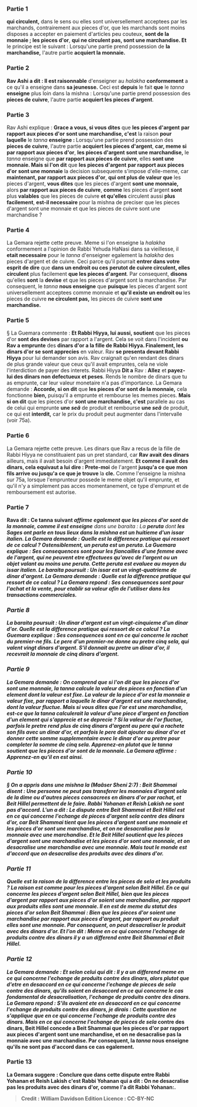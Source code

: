 
### Partie 1
<b>qui circulent,</b> dans le sens ou elles sont universellement acceptees par les marchands, contrairement aux pieces d'or, que les marchands sont moins disposes a accepter en paiement d'articles peu couteux, <b>sont de la monnaie ; les pieces d'or</b>, <b>qui ne circulent pas, sont une marchandise. Et</b> le principe est le suivant : Lorsqu'une partie prend possession de <b>la marchandise,</b> l'autre partie <b>acquiert la monnaie.</b>

### Partie 2
<b>Rav Ashi a dit : Il est raisonnable</b> d'enseigner au <i>halakha</i> <b>conformement</b> a ce qu'il a enseigne dans <b>sa jeunesse.</b> Ceci est <b>depuis</b> le fait <b>que</b> le <i>tanna</i> <b>enseigne</b> plus loin dans la mishna : Lorsqu'une partie prend possession des <b>pieces de cuivre</b>, l'autre partie <b>acquiert les pieces d'argent</b>.

### Partie 3
Rav Ashi explique : <b>Grace a vous, si vous dites</b> que <b>les pieces d'argent</b> <b>par rapport aux pieces d'or</b> <b>sont une marchandise, c'est</b> la raison <b>pour laquelle</b> le <i>tanna</i> <b>enseigne : </b> Lorsqu'une partie prend possession des <b>pieces de cuivre</b>, l'autre partie <b>acquiert les pieces d'argent</b>, <b>car, meme si par rapport aux pieces d'or</b>, <b>les pieces d'argent</b> <b>sont une marchandise,</b> le <i>tanna</i> enseigne que <b>par rapport aux pieces de cuivre</b>, elles <b>sont une monnaie. Mais si l'on dit</b> que <b>les pieces d'argent</b> <b>par rapport aux pieces d'or</b> <b>sont une monnaie</b> la decision subsequente s'impose d'elle-meme, car <b>maintenant, par rapport aux pieces d'or</b>, <b>qui ont plus de valeur que</b> les pieces d'argent, <b>vous dites</b> que les pieces d'argent <b>sont une monnaie, </b> alors <b>par rapport aux pieces de cuivre</b>, <b>comme</b> les pieces d'argent <b>sont</b> plus <b>valables</b> que les pieces de cuivre <b>et qu'elles</b> circulent aussi <b>plus facilement</b>, <b>est-il necessaire</b> pour la mishna de preciser que les pieces d'argent sont une monnaie et que les pieces de cuivre sont une marchandise ?

### Partie 4
La Gemara rejette cette preuve. Meme si l'on enseigne la <i>halakha</i> conformement a l'opinion de Rabbi Yehuda HaNasi dans sa vieillesse, il <b>etait necessaire</b> pour le <i>tanna</i> d'enseigner egalement la <i>halakha</i> des pieces d'argent et de cuivre. Ceci parce qu'il pourrait <b>entrer dans votre esprit de dire</b> que <b>dans un endroit ou ces</b> <b>perutot</i> de cuivre circulent, elles circulent</b> plus facilement <b>que les pieces d'argent</b>. Par consequent, <b>disons</b> qu'elles <b>sont</b> la <b>devise</b> et que les pieces d'argent sont la marchandise. Par consequent, le <i>tanna</i> <b>nous enseigne</b> que <b>puisque</b> les pieces d'argent sont universellement acceptees comme monnaie et <b>qu'il existe un endroit ou</b> les pieces de cuivre <b>ne circulent pas,</b> les pieces de cuivre <b>sont une marchandise.</b>

### Partie 5
§ La Guemara commente : <b>Et Rabbi Hiyya, lui aussi, soutient</b> que les pieces d'or <b>sont des devises</b> par rapport a l'argent. Cela se voit dans l'incident <b>ou Rav a emprunte</b> des <b>dinars d'or a la fille de Rabbi Hiyya. Finalement, les <b>dinars d'or</b> se sont apprecies</b> en valeur. Rav <b>se presenta devant Rabbi Hiyya</b> pour lui demander son avis. Rav craignait qu'en rendant des dinars de plus grande valeur que ceux qu'il avait empruntes, cela ne viole l'interdiction de payer des interets. Rabbi Hiyya <b>Dit a</b> Rav : <b>Allez</b> et <b>payez-lui des dinars non defectueux et peses</b>. Rends le nombre de dinars que tu as emprunte, car leur valeur monetaire n'a pas d'importance. La Gemara demande : <b>Accorde, si on dit</b> que <b>les pieces d'or</b> <b>sont de la monnaie,</b> cela fonctionne <b>bien,</b> puisqu'il a emprunte et rembourse les memes pieces. <b>Mais si on dit</b> que les pieces d'or <b>sont une marchandise, c'est</b> parallele au cas de celui qui emprunte <b>une <i>seâ</i></b> de produit et rembourse <b>une <i>seâ</i></b> de produit, ce qui est <b>interdit,</b> car le prix du produit peut augmenter dans l'intervalle (voir 75a).

### Partie 6
La Gemara rejette cette preuve. Les dinars que Rav a recus de la fille de Rabbi Hiyya ne constituaient pas un pret standard, car <b>Rav avait des dinars</b> ailleurs, mais il avait besoin d'argent immediatement. <b>Et comme il avait des dinars, cela equivaut a lui dire : Prete-moi</b> de l'argent <b>jusqu'a ce que mon fils arrive ou jusqu'a ce que je trouve</b> la <b>cle.</b> Comme l'enseigne la mishna sur 75a, lorsque l'emprunteur possede le meme objet qu'il emprunte, et qu'il n'y a simplement pas acces momentanement, ce type d'emprunt et de remboursement est autorise.

### Partie 7
<b>Rava dit : Ce <b>tanna</b> suivant <b><i></b> affirme egalement que les pieces d'or</b> <b>sont de la monnaie, comme il est enseigne</b> dans une <i>baraita</i> : La <b><i>peruta</i></b> dont <b>les Sages <b>ont parle</b> en tous lieux dans la mishna est <b>un huitieme d'un <i>issar</i> italien.</b> La Gemara demande : <b>Quelle est la</b> <b>difference pratique</b> qui ressort de ce calcul ? Ostensiblement, un <i>peruta</i> est un <i>peruta</i>. La Guemara explique : Ses consequences sont <b>pour les fiancailles d'une femme</b> avec de l'argent, qui ne peuvent etre effectuees qu'avec de l'argent ou un objet valant au moins une <i>peruta</i>. Cette <i>peruta</i> est evaluee au moyen du <i>issar</i> italien. Le <i>baraita</i> poursuit : <b>Un <i>issar</i></b> est <b>un vingt-quatrieme de dinar d'argent.</b> La Gemara demande : <b>Quelle est la</b> <b>difference pratique</b> qui ressort de ce calcul ? La Gemara repond : Ses consequences sont <b>pour l'achat et la vente,</b> pour etablir sa valeur afin de l'utiliser dans les transactions commerciales.

### Partie 8
La <i>baraita</i> poursuit : <b>Un dinar d'argent</b> est <b>un vingt-cinquieme d'un dinar d'or. Quelle est la</b> <b>difference pratique</b> qui ressort de ce calcul ? La Guemara explique : Ses consequences sont <b>en ce qui concerne le rachat du</b> premier-ne <b>fils.</b> Le pere d'un premier-ne donne au pretre cinq <i>sela</i>, qui valent vingt dinars d'argent. S'il donnait au pretre un dinar d'or, il recevrait la monnaie de cinq dinars d'argent.

### Partie 9
La Gemara demande : <b>On comprend que si l'on dit</b> que les pieces d'or <b>sont une monnaie, la <i>tanna</i> calcule</b> la valeur des pieces <b>en fonction d'un element dont</b> la valeur est <b>fixe.</b> La valeur de la piece d'or est la monnaie a valeur fixe, par rapport a laquelle le dinar d'argent est une marchandise, dont la valeur fluctue. <b>Mais si vous dites</b> que l'or <b>est une marchandise,</b> est-ce que <b>la <i>tanna</i> calculerait</b> la valeur d'une piece d'argent <b>en fonction d'un element qui s'apprecie et se deprecie ? </b> Si la valeur de l'or fluctue, <b>parfois le pretre rend</b> plus de cinq dinars d'argent au pere qui a rachete son fils avec un dinar d'or, <b>et parfois</b> le pere <b>doit ajouter au</b> dinar d'or et donner cette somme supplementaire avec le dinar d'or <b>au pretre</b> pour completer la somme de cinq <i>sela</i>. <b>Apprenez-en plutot</b> que le <i>tanna</i> soutient que les pieces d'or <b>sont de la monnaie.</b> La Gemara affirme : <b>Apprenez-en</b> qu'il en est ainsi.

### Partie 10
§ <b>On a appris</b> dans une mishna <b>la</b> (<i>Maâser Sheni</i> 2:7) : <b>Beit Shammai disent : Une personne ne peut pas transferer</b> les <b>monnaies d'argent <b><i>sela</i></b> de la dime ou d'autres pieces consacrees en <b>dinars d'or</b> par rachat, <b>et Beit Hillel permettent</b> de le faire. <b>Rabbi Yohanan et Reish Lakish</b> ne sont pas d'accord. <b>L'un a dit :</b> Le <b>dispute</b> entre Beit Shammai et Beit Hillel est <b>en ce qui concerne</b> l'echange de pieces d'argent <b><i>sela</i> contre</b> des <b>dinars d'or, car Beit Shammai tient</b> que <b>les pieces d'argent</b> <b>sont une monnaie et les pieces d'or</b> <b>sont une marchandise, et on ne desacralise pas la monnaie avec une marchandise. Et le Beit Hillel soutient</b> que <b>les pieces d'argent</b> <b>sont une marchandise et les pieces d'or</b> <b>sont une monnaie, et on desacralise une marchandise avec une monnaie. Mais tout le monde est d'accord</b> que <b>on desacralise des produits avec</b> des <b>dinars d'or.</b>

### Partie 11
<b>Quelle est la raison</b> de la difference entre les pieces de <i>sela</i> et les produits ? La raison est <b>comme pour les pieces d'argent</b> <b>selon Beit Hillel.</b> En ce qui concerne les pieces d'<b>argent</b> <b>selon Beit Hillel, bien que les pieces d'argent</b> <b>par rapport aux pieces d'or</b> <b>soient une marchandise, par rapport aux produits</b> elles <b>sont une monnaie. Il en est de meme</b> du statut des pieces d'<b>or</b> <b>selon Beit Shammai : Bien que les pieces d'or</b> <b>soient une marchandise par rapport aux pieces d'argent</b>, <b>par rapport au produit</b> elles <b>sont une monnaie.</b> Par consequent, on peut desacraliser le produit avec des dinars d'or. <b>Et l'on dit : Meme en ce qui concerne</b> l'echange de <b>produits contre des dinars</b> il y a <b>un differend</b> entre Beit Shammai et Beit Hillel.

### Partie 12
La Gemara demande : <b>Et selon celui qui dit :</b> Il y a <b>un differend meme en ce qui concerne</b> l'echange de <b>produits contre des dinars,</b> alors <b>plutot que d'etre en desaccord en ce qui concerne</b> l'echange de pieces de <b><i>sela</i> contre des dinars, qu'ils soient en desaccord en ce qui concerne</b> le cas fondamental de desacralisation, l'echange de <b>produits contre des dinars.</b> La Gemara repond : <b>S'ils avaient ete en desaccord en ce qui concerne</b> l'echange de <b>produits contre des dinars, je dirais : Cette question</b> ne s'applique que <b>en ce qui concerne</b> l'echange de <b>produits contre des dinars. Mais en ce qui concerne</b> l'echange de pieces de <b>sela</i> contre des dinars, Beit Hillel concede a Beit Shammai que les pieces d'or</b> <b>par rapport aux pieces d'argent</b> <b>sont une marchandise, et on ne desacralise pas</b> la monnaie avec une marchandise. Par consequent, la <i>tanna</i> <b>nous enseigne</b> qu'ils ne sont pas d'accord dans ce cas egalement.

### Partie 13
La Gemara suggere : <b>Conclure que</b> dans cette dispute entre Rabbi Yohanan et Reish Lakish <b>c'est Rabbi Yohanan qui a dit : On ne desacralise pas</b> les produits avec des dinars d'or, <b>comme l'a dit Rabbi Yohanan:</b>.

>Credit : William Davidson Edition
>Licence : CC-BY-NC